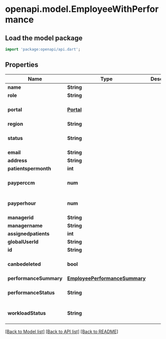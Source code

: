 # openapi.model.EmployeeWithPerformance

## Load the model package
```dart
import 'package:openapi/api.dart';
```

## Properties
Name | Type | Description | Notes
------------ | ------------- | ------------- | -------------
**name** | **String** |  | 
**role** | **String** |  | 
**portal** | [**Portal**](Portal.md) |  | [optional] [default to Portal.CCM]
**region** | **String** |  | 
**status** | **String** |  | [optional] [default to 'Active']
**email** | **String** |  | 
**address** | **String** |  | 
**patientspermonth** | **int** |  | [optional] 
**payperccm** | **num** |  | [optional] [default to 0.0]
**payperhour** | **num** |  | [optional] [default to 0.0]
**managerid** | **String** |  | [optional] 
**managername** | **String** |  | [optional] 
**assignedpatients** | **int** |  | [optional] 
**globalUserId** | **String** |  | [optional] 
**id** | **String** |  | 
**canbedeleted** | **bool** |  | [optional] [default to true]
**performanceSummary** | [**EmployeePerformanceSummary**](EmployeePerformanceSummary.md) |  | [optional] 
**performanceStatus** | **String** |  | [optional] [default to 'no_data']
**workloadStatus** | **String** |  | [optional] [default to 'unknown']

[[Back to Model list]](../README.md#documentation-for-models) [[Back to API list]](../README.md#documentation-for-api-endpoints) [[Back to README]](../README.md)


